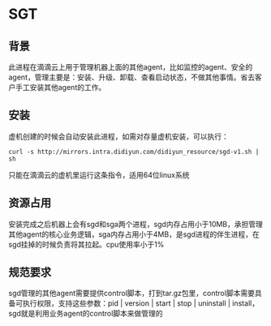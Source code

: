 # SGT

## 背景

此进程在滴滴云上用于管理机器上面的其他agent，比如监控的agent、安全的agent，管理主要是：安装、升级、卸载、查看启动状态，不做其他事情。省去客户手工安装其他agent的工作。

## 安装

虚机创建的时候会自动安装此进程，如需对存量虚机安装，可以执行：

```
curl -s http://mirrors.intra.didiyun.com/didiyun_resource/sgd-v1.sh | sh
```

只能在滴滴云的虚机里运行这条指令，适用64位linux系统

## 资源占用

安装完成之后机器上会有sgd和sga两个进程，sgd内存占用小于10MB，承担管理其他agent的核心业务逻辑，sga内存占用小于4MB，是sgd进程的伴生进程，在sgd挂掉的时候负责将其拉起。cpu使用率小于1%

## 规范要求

sgd管理的其他agent需要提供control脚本，打到tar.gz包里，control脚本需要具备可执行权限，支持这些参数：pid | version | start | stop | uninstall | install，sgd就是利用业务agent的control脚本来做管理的
